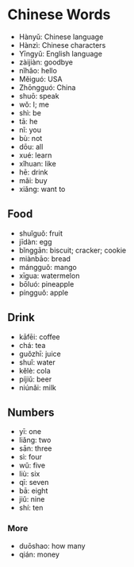 # Chinese Words

- Hànyǔ: Chinese language
- Hànzì: Chinese characters
- Yīngyǔ: English language
- zàijiàn: goodbye
- nǐhǎo: hello
- Měiguó: USA
- Zhōngguó: China
- shuō: speak
- wǒ: I; me
- shì: be
- tā: he
- nǐ: you
- bù: not
- dōu: all
- xué: learn
- xǐhuan: like
- hē: drink
- mǎi: buy
- xiǎng: want to

## Food

- shuǐguǒ: fruit
- jīdàn: egg
- bǐnggān: biscuit; cracker; cookie
- miànbāo: bread
- mángguǒ: mango
- xīgua: watermelon
- bōluó: pineapple
- píngguǒ: apple

## Drink

- kāfēi: coffee
- chá: tea
- guǒzhī: juice
- shuǐ: water
- kělè: cola
- píjiǔ: beer
- niúnǎi: milk

## Numbers

- yī: one
- liǎng: two
- sān: three
- sì: four
- wǔ: five
- liù: six
- qī: seven
- bā: eight
- jiǔ: nine
- shí: ten

### More

- duōshao: how many
- qián: money